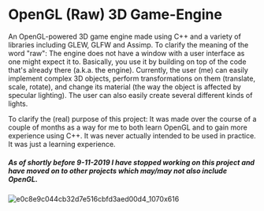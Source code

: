# OpenGL (Raw) 3D Game-Engine

An OpenGL-powered 3D game engine made using C++ and a variety of libraries including GLEW, GLFW and Assimp. To clarify the meaning of the word "raw": The engine does not have a window with a user interface as one might expect it to. Basically, you use it by building on top of the code that's already there (a.k.a. the engine). Currently, the user (me) can easily implement complex 3D objects, perform transformations on them (translate, scale, rotate), and change its material (the way the object is affected by specular lighting). The user can also easily create several different kinds of lights.

To clarify the (real) purpose of this project: It was made over the course of a couple of months as a way for me to both learn OpenGL and to gain more experience using C++. It was never actually intended to be used in practice. It was just a learning experience.

##### As of shortly before 9-11-2019 I have stopped working on this project and have moved on to other projects which may/may not also include OpenGL.

![e0c8e9c044cb32d7e516cbfd3aed00d4_1070x616](https://user-images.githubusercontent.com/31830553/68535892-d177b280-0349-11ea-938e-23ccef522f57.png)
